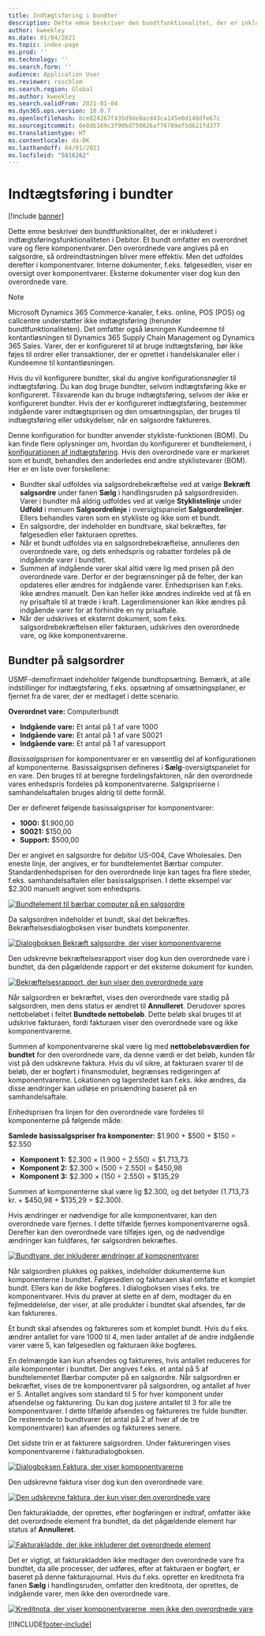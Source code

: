 ```yaml
---
title: Indtægtsføring i bundter
description: Dette emne beskriver den bundtfunktionalitet, der er inkluderet i indtægtsføringsfunktionaliteten i Debitor. Et bundt omfatter en overordnet vare og flere komponentvarer.
author: kweekley
ms.date: 01/04/2021
ms.topic: index-page
ms.prod: ''
ms.technology: ''
ms.search.form: ''
audience: Application User
ms.reviewer: roschlom
ms.search.region: Global
ms.author: kweekley
ms.search.validFrom: 2021-01-04
ms.dyn365.ops.version: 10.0.7
ms.openlocfilehash: bce824267f435d9de0acd43ca145e0d148dfe67c
ms.sourcegitcommit: 0e8db169c3f90bd750826af76709ef5d621fd377
ms.translationtype: HT
ms.contentlocale: da-DK
ms.lasthandoff: 04/01/2021
ms.locfileid: "5816262"
---
```

# <a name="revenue-recognition-bundles"></a>Indtægtsføring i bundter

[!include [banner](../includes/banner.md)]

Dette emne beskriver den bundtfunktionalitet, der er inkluderet i indtægtsføringsfunktionaliteten i Debitor. Et bundt omfatter en overordnet vare og flere komponentvarer. Den overordnede vare angives på en salgsordre, så ordreindtastningen bliver mere effektiv. Men det udfoldes derefter i komponentvarer. Interne dokumenter, f.eks. følgesedlen, viser en oversigt over komponentvarer. Eksterne dokumenter viser dog kun den overordnede vare.

> [!NOTE]
> Microsoft Dynamics 365 Commerce-kanaler, f.eks. online, POS (POS) og callcentre understøtter ikke indtægtsføring (herunder bundtfunktionaliteten). Det omfatter også løsningen Kundeemne til kontantløsningen til Dynamics 365 Supply Chain Management og Dynamics 365 Sales. Varer, der er konfigureret til at bruge indtægtsføring, bør ikke føjes til ordrer eller transaktioner, der er oprettet i handelskanaler eller i Kundeemne til kontantløsningen.

Hvis du vil konfigurere bundter, skal du angive konfigurationsnøgler til indtægtsføring. Du kan dog bruge bundter, selvom indtægtsføring ikke er konfigureret. Tilsvarende kan du bruge indtægtsføring, selvom der ikke er konfigureret bundter. Hvis der er konfigureret indtægtsføring, bestemmer indgående varer indtægtsprisen og den omsætningsplan, der bruges til indtægtsføring eller udskydelser, når en salgsordre faktureres.

Denne konfiguration for bundter anvender stykliste-funktionen (BOM). Du kan finde flere oplysninger om, hvordan du konfigurerer et bundtelement, i [konfigurationen af indtægtsføring](revenue-recognition-setup.md). Hvis den overordnede vare er markeret som et bundt, behandles den anderledes end andre styklistevarer (BOM). Her er en liste over forskellene:

- Bundter skal udfoldes via salgsordrebekræftelse ved at vælge **Bekræft salgsordre** under fanen **Sælg** i handlingsruden på salgsordresiden. Varer i bundter må aldrig udfoldes ved at vælge **Styklistelinje** under **Udfold** i menuen **Salgsordrelinje** i oversigtspanelet **Salgsordrelinjer**. Ellers behandles varen som en stykliste og ikke som et bundt.
- En salgsordre, der indeholder en bundtvare, skal bekræftes, før følgesedlen eller fakturaen oprettes.
- Når et bundt udfoldes via en salgsordrebekræftelse, annulleres den overordnede vare, og dets enhedspris og rabatter fordeles på de indgående varer i bundtet.
- Summen af indgående varer skal altid være lig med prisen på den overordnede vare. Derfor er der begrænsninger på de felter, der kan opdateres eller ændres for indgående varer. Enhedsprisen kan f.eks. ikke ændres manuelt. Den kan heller ikke ændres indirekte ved at få en ny prisaftale til at træde i kraft. Lagerdimensioner kan ikke ændres på indgående varer for at forhindre en ny prisaftale.
- Når der udskrives et eksternt dokument, som f.eks. salgsordrebekræftelsen eller fakturaen, udskrives den overordnede vare, og ikke komponentvarerne.

## <a name="bundles-on-sales-orders"></a>Bundter på salgsordrer

USMF-demofirmaet indeholder følgende bundtopsætning. Bemærk, at alle indstillinger for indtægtsføring, f.eks. opsætning af omsætningsplaner, er fjernet fra de varer, der er medtaget i dette scenario.

**Overordnet vare:** Computerbundt

- **Indgående vare:** Et antal på 1 af vare 1000
- **Indgående vare:** Et antal på 1 af vare S0021
- **Indgående vare:** Et antal på 1 af varesupport

*Basissalgsprisen* for komponentvarer er en væsentlig del af konfigurationen af komponenterne. Basissalgsprisen defineres i **Sælg**-oversigtspanelet for en vare. Den bruges til at beregne fordelingsfaktoren, når den overordnede vares enhedspris fordeles på komponentvarerne. Salgspriserne i samhandelsaftalen bruges aldrig til dette formål.

Der er defineret følgende basissalgspriser for komponentvarer:

- **1000:** $1.900,00
- **S0021:** $150,00
- **Support:** $500,00

Der er angivet en salgsordre for debitor US-004, Cave Wholesales. Den eneste linje, der angives, er for bundtelementet Bærbar computer. Standardenhedsprisen for den overordnede linje kan tages fra flere steder, f.eks. samhandelsaftalen eller basissalgsprisen. I dette eksempel var $2.300 manuelt angivet som enhedspris.

[![Bundtelement til bærbar computer på en salgsordre](./media/bundle-01.png)](./media/bundle-01.png)

Da salgsordren indeholder et bundt, skal det bekræftes. Bekræftelsesdialogboksen viser bundtets komponenter.

[![Dialogboksen Bekræft salgsordre, der viser komponentvarerne](./media/bundle-02.png)](./media/bundle-02.png)

Den udskrevne bekræftelsesrapport viser dog kun den overordnede vare i bundtet, da den pågældende rapport er det eksterne dokument for kunden.

[![Bekræftelsesrapport, der kun viser den overordnede vare](./media/bundle-03.png)](./media/bundle-03.png)

Når salgsordren er bekræftet, vises den overordnede vare stadig på salgsordren, men dens status er ændret til **Annulleret**. Derudover spores nettobeløbet i feltet **Bundtede nettobeløb**. Dette beløb skal bruges til at udskrive fakturaen, fordi fakturaen viser den overordnede vare og ikke komponentvarerne.

Summen af komponentvarerne skal være lig med **nettobeløbsværdien for bundtet** for den overordnede vare, da denne værdi er det beløb, kunden får vist på den udskrevne faktura. Hvis du vil sikre, at fakturaen svarer til de beløb, der er bogført i finansmodulet, begrænses redigeringen af komponentvarerne. Lokationen og lagerstedet kan f.eks. ikke ændres, da disse ændringer kan udløse en prisændring baseret på en samhandelsaftale.

Enhedsprisen fra linjen for den overordnede vare fordeles til komponenterne på følgende måde:

**Samlede basissalgspriser fra komponenter:** $1.900 + $500 + $150 = $2.550

- **Komponent 1:** $2.300 × (1.900 ÷ 2.550) = $1.713,73
- **Komponent 2:** $2.300 × (500 ÷ 2.550) = $450,98
- **Komponent 3:** $2.300 × (150 ÷ 2.550) = $135,29

Summen af komponenterne skal være lig $2.300, og det betyder (1.713,73 kr. + $450,98 + $135,29 = $2.300).

Hvis ændringer er nødvendige for alle komponentvarer, kan den overordnede vare fjernes. I dette tilfælde fjernes komponentvarerne også. Derefter kan den overordnede vare tilføjes igen, og de nødvendige ændringer kan fuldføres, før salgsordren bekræftes.

[![Bundtvare, der inkluderer ændringer af komponentvarer](./media/bundle-04.png)](./media/bundle-04.png)

Når salgsordren plukkes og pakkes, indeholder dokumenterne kun komponenterne i bundtet. Følgesedlen og fakturaen skal omfatte et komplet bundt. Ellers kan de ikke bogføres. I dialogboksen vises f.eks. tre komponentvarer. Hvis du prøver at slette en af dem, modtager du en fejlmeddelelse, der viser, at alle produkter i bundtet skal afsendes, før de kan faktureres.

Et bundt skal afsendes og faktureres som et komplet bundt. Hvis du f.eks. ændrer antallet for vare 1000 til 4, men lader antallet af de andre indgående varer være 5, kan følgesedlen og fakturaen ikke bogføres.

En delmængde kan kun afsendes og faktureres, hvis antallet reduceres for alle komponenter i bundtet. Der angives f.eks. et antal på 5 af bundtelementet Bærbar computer på en salgsordre. Når salgsordren er bekræftet, vises de tre komponentvarer på salgsordren, og antallet af hver er 5. Antallet angives som standard til 5 for hver komponent under afsendelse og fakturering. Du kan dog justere antallet til 3 for alle tre komponentvarer. I dette tilfælde afsendes og faktureres tre fulde bundter. De resterende to bundtvarer (et antal på 2 af hver af de tre komponentvarer) kan afsendes og faktureres senere.

Det sidste trin er at fakturere salgsordren. Under faktureringen vises komponentvarerne i fakturadialogboksen.

[![Dialogboksen Faktura, der viser komponentvarerne](./media/bundle-06.png)](./media/bundle-06.png)

Den udskrevne faktura viser dog kun den overordnede vare.
 
[![Den udskrevne faktura, der kun viser den overordnede vare](./media/bundle-07.png)](./media/bundle-07.png)

Den fakturakladde, der oprettes, efter bogføringen er indtraf, omfatter ikke det overordnede element fra bundtet, da det pågældende element har status af **Annulleret**.

[![Fakturakladde, der ikke inkluderer det overordnede element](./media/bundle-08.png)](./media/bundle-08.png)

Det er vigtigt, at fakturakladden ikke medtager den overordnede vare fra bundtet, da alle processer, der udføres, efter at fakturaen er bogført, er baseret på denne fakturajournal. Hvis du f.eks. opretter en kreditnota fra fanen **Sælg** i handlingsruden, omfatter den kreditnota, der oprettes, de indgående varer, men ikke den overordnede vare.

[![Kreditnota, der viser komponentvarerne, men ikke den overordnede vare](./media/bundle-09.png)](./media/bundle-09.png)


[!INCLUDE[footer-include](../../includes/footer-banner.md)]